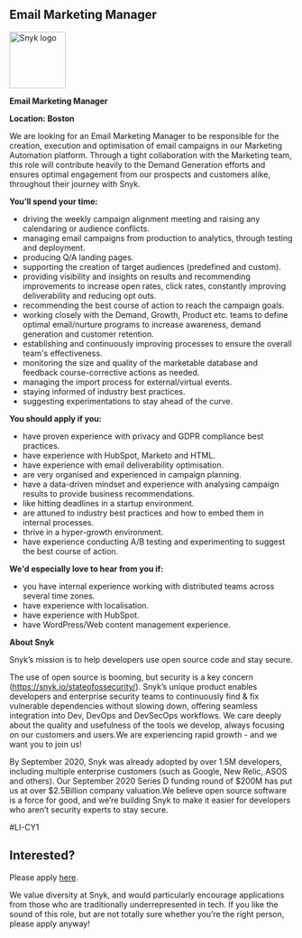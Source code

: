 Email Marketing Manager
---

<img src="https://res.cloudinary.com/snyk/image/upload/v1537345894/press-kit/brand/logo-black.png" width="100" alt="Snyk logo" />

<p><strong>Email Marketing Manager</strong></p>
<p><strong>Location: Boston&nbsp;</strong></p>
<p>We are looking for an Email Marketing Manager to be responsible for the creation, execution and optimisation of email campaigns in our Marketing Automation platform. Through a tight collaboration with the Marketing team, this role will contribute heavily to the Demand Generation efforts and ensures optimal engagement from our prospects and customers alike, throughout their journey with Snyk.&nbsp;</p>
<p><strong>You’ll spend your time:</strong></p>
<ul>
<li>driving the weekly campaign alignment meeting and raising any calendaring or audience conflicts.&nbsp;</li>
<li>managing email campaigns from production to analytics, through testing and deployment.&nbsp;</li>
<li>producing Q/A landing pages.&nbsp;</li>
<li>supporting the creation of target audiences (predefined and custom).</li>
<li>providing visibility and insights on results and recommending improvements to increase open rates, click rates, constantly improving deliverability and reducing opt outs.&nbsp;</li>
<li>recommending the best course of action to reach the campaign goals.&nbsp;</li>
<li>working closely with the Demand, Growth, Product etc. teams to define optimal email/nurture programs to increase awareness, demand generation and customer retention.&nbsp;</li>
<li>establishing and continuously improving processes to ensure the overall team's effectiveness.&nbsp;</li>
<li>monitoring the size and quality of the marketable database and feedback course-corrective actions as needed.</li>
<li>managing the import process for external/virtual events.&nbsp;</li>
<li>staying informed of industry best practices.</li>
<li>suggesting experimentations to stay ahead of the curve.&nbsp;</li>
</ul>
<p><strong>You should apply if you:&nbsp;</strong></p>
<ul>
<li>have proven experience with privacy and GDPR compliance best practices.</li>
<li>have experience with HubSpot, Marketo and HTML.</li>
<li>have experience with email deliverability optimisation.</li>
<li>are very organised and experienced in campaign planning.</li>
<li>have a data-driven mindset and experience with analysing campaign results to provide business recommendations.</li>
<li>like hitting deadlines in a startup environment.</li>
<li>are attuned to industry best practices and how to embed them in internal processes.</li>
<li>thrive in a hyper-growth environment.</li>
<li>have experience conducting A/B testing and experimenting to suggest the best course of action.</li>
</ul>
<p><strong>We'd especially love to hear from you if:&nbsp;</strong></p>
<ul>
<li>you have internal experience working with distributed teams across several time zones.</li>
<li>have experience with localisation.&nbsp;</li>
<li>have experience with HubSpot.&nbsp;</li>
<li>have WordPress/Web content management experience.</li>
</ul>
<p><strong>About Snyk</strong></p>
<p>Snyk’s mission is to help developers use open source code and stay secure.</p>
<p>The use of open source is booming, but security is a key concern (<a class="c-link" href="https://snyk.io/stateofossecurity/" target="_blank" data-stringify-link="https://snyk.io/stateofossecurity/" data-sk="tooltip_parent">https://snyk.io/stateofossecurity/</a>). Snyk’s unique product enables developers and enterprise security teams to continuously find &amp; fix vulnerable dependencies without slowing down, offering seamless integration into Dev, DevOps and DevSecOps workflows. We care deeply about the quality and usefulness of the tools we develop, always focusing on our customers and users.We are experiencing rapid growth - and we want you to join us! </p>
<p>By September 2020, Snyk was already adopted by over 1.5M developers, including multiple enterprise customers (such as Google, New Relic, ASOS and others). Our September 2020 Series D funding round of $200M has put us at over $2.5Billion company valuation.We believe open source software is a force for good, and we’re building Snyk to make it easier for developers who aren’t security experts to stay secure.</p>
<p>#LI-CY1</p>

Interested?
---

Please apply [here](https://boards.greenhouse.io/snyk/jobs/4818866002#app).

We value diversity at Snyk, and would particularly encourage applications from those who are traditionally underrepresented in tech.
If you like the sound of this role, but are not totally sure whether you’re the right person, please apply anyway!
